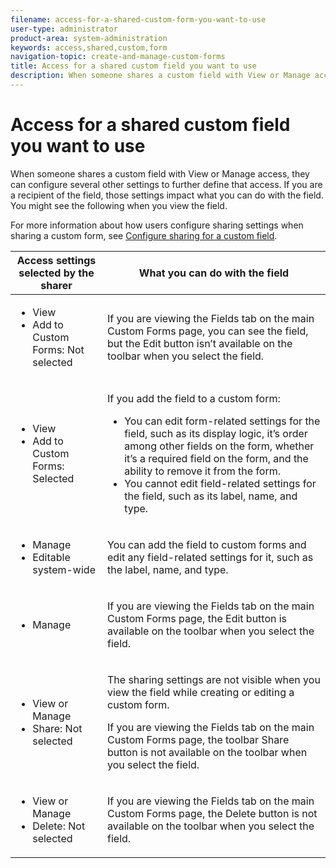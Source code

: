 ```yaml
---
filename: access-for-a-shared-custom-form-you-want-to-use
user-type: administrator
product-area: system-administration
keywords: access,shared,custom,form
navigation-topic: create-and-manage-custom-forms
title: Access for a shared custom field you want to use
description: When someone shares a custom field with View or Manage access, they can configure several other settings to further define that access. If you are a recipient of the field, those settings impact what you can do with the field. You might see the following when you view the field.
---
```


# Access for a shared custom field you want to use

When someone shares a custom field with View or Manage access, they can configure several other settings to further define that access. If you are a recipient of the field, those settings impact what you can do with the field. You might see the following when you view the field.

For more information about how users configure sharing settings when sharing a custom form, see [Configure sharing for a custom field](../../../administration-and-setup/customize-workfront/create-manage-custom-forms/configure-sharing-for-a-custom-field.md).

<table cellspacing="15"> 
 <col> 
 <col> 
 <thead> 
  <tr> 
   <th>Access settings selected by the sharer</th> 
   <th>What you can do with the field</th> 
  </tr> 
 </thead> 
 <tbody> 
  <tr> 
   <td> 
    <ul> 
     <li>View</li> 
     <li>Add to Custom Forms: Not selected</li> 
    </ul> </td> 
   <td> <p>If you are viewing the Fields tab on the main Custom Forms page, you can see the field, but the Edit button isn’t available on the toolbar when you select the field.</p> </td> 
  </tr> 
  <tr> 
   <td> 
    <ul> 
     <li>View</li> 
     <li>Add to Custom Forms: Selected</li> 
    </ul> </td> 
   <td> <p>If you add the field to a custom form:</p> 
    <ul> 
     <li>You can edit form-related settings for the field, such as its display logic, it’s order among other fields on the form, whether it’s a required field on the form, and the ability to remove it from the form.</li> 
     <li>You cannot edit field-related settings for the field, such as its label, name, and type.</li> 
    </ul> </td> 
  </tr> 
  <tr> 
   <td> 
    <ul> 
     <li>Manage</li> 
     <li>Editable system-wide</li> 
    </ul> </td> 
   <td>You can add the field to custom forms and edit any field-related settings for it, such as the label, name, and type.</td> 
  </tr> 
  <tr> 
   <td> 
    <ul> 
     <li>Manage</li> 
    </ul> </td> 
   <td> <p>If you are viewing the Fields tab on the main Custom Forms page, the Edit button is available on the toolbar when you select the field.</p> </td> 
  </tr> 
  <tr> 
   <td> 
    <ul> 
     <li>View or Manage</li> 
     <li>Share: Not selected</li> 
    </ul> </td> 
   <td> <p>The sharing settings are not visible when you view the field while creating or editing a custom form.</p> <p>If you are viewing the Fields tab on the main Custom Forms page, the toolbar Share button is not available on the toolbar when you select the field.</p> </td> 
  </tr> 
  <tr> 
   <td> 
    <ul> 
     <li>View or Manage</li> 
     <li>Delete: Not selected</li> 
    </ul> </td> 
   <td> <p>If you are viewing the Fields tab on the main Custom Forms page, the Delete button is not available on the toolbar when you select the field.</p> </td> 
  </tr> 
 </tbody> 
</table>

